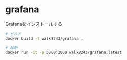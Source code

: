 # grafana
Grafanaをインストールする

```.sh
# ビルド
docker build -t walk8243/grafana .

# 起動
docker run -it -p 3000:3000 walk8243/grafana:latest
```
